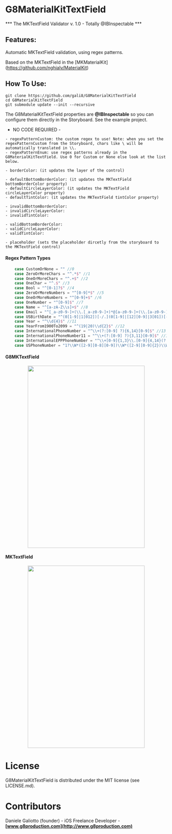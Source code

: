 G8MaterialKitTextField
===========
*** The MKTextField Validator v. 1.0 - Totally @IBInspectable ***

Features:
-----
Automatic MKTextField validation, using regex patterns.

Based on the MKTextField in the [MKMaterialKit] (https://github.com/nghialv/MaterialKit)

How To Use:
-----
```
git clone https://github.com/gali8/G8MaterialKitTextField
cd G8MaterialKitTextField
git submodule update --init --recursive
```

The G8MaterialKitTextField properties are **@IBInspectable** so you can configure them directly in the Storyboard.
See the example project.

- NO CODE REQUIRED -

```
- regexPatternCustom: the custom regex to use! Note: when you set the regexPatternCustom from the Storyboard, chars like \ will be automatically translated in \\.
- regexPatternEnum: use regex patterns already in the G8MaterialKitTextField. Use 0 for Custom or None else look at the list below.

- borderColor: (it updates the layer of the control)

- defaultBottomBorderColor: (it updates the MKTextField bottomBorderColor property)
- defaultCircleLayerColor: (it updates the MKTextField circleLayerColor property)
- defaultTintColor: (it updates the MKTextField tintColor property)

- invalidBottomBorderColor:
- invalidCircleLayerColor:
- invalidTintColor:

- validBottomBorderColor:
- validCircleLayerColor:
- validTintColor:

- placeholder (sets the placeholder dircetly from the storyboard to the MKTextField control)
```

#### Regex Pattern Types
``` swift
    case CustomOrNone = "" //0
    case ZeroOrMoreChars = "^.*$" //1
    case OneOrMoreChars = "^.+$" //2
    case OneChar = "^.$" //3
    case Bool = "^[0-1]?$" //4
    case ZeroOrMoreNumbers = "^[0-9]*$" //5
    case OneOrMoreNumbers = "^[0-9]+$" //6
    case OneNumber = "^[0-9]$" //7
    case Name = "^[a-zA-Z\\s]+$" //8
    case Email = "^[_a-z0-9-]+(\\.[_a-z0-9-]+)*@[a-z0-9-]+(\\.[a-z0-9-]+)*(\\.[a-z]{2,4})$" //9
    case USBirthDate = "^(0[1-9]|1[012])[-/.](0[1-9]|[12][0-9]|3[01])[-/.](19|20)\\d\\d$" //10 MM/dd/yyyy
    case Year = "^\\d{4}$" //11
    case YearFrom1900To2099 = "^(19|20)\\d{2}$" //12
    case InternationalPhoneNumber = "^\\+(?:[0-9] ?){6,14}[0-9]$" //13 es. +0000 000 0000000000 +00 000 0000000000 ....
    case InternationalPhoneNumber11 = "^\\+(?:[0-9] ?){3,11}[0-9]$" //14 es. +00 000 0000000 ....
    case InternationalEPPPhoneNumber = "^\\+[0-9]{1,3}\\.[0-9]{4,14}(?:x.+)?$" //15
    case USPhoneNumber = "1?\\W*([2-9][0-8][0-9])\\W*([2-9][0-9]{2})\\W*([0-9]{4})(\\se?x?t?(\\d*))?" //16
```

#### G8MKTextField
<p align="center">
<img style="-webkit-user-select: none;" src="https://dl.dropboxusercontent.com/s/8hho89scxc2r1wh/G8MaterialKitTextField.gif" width="365" height="568">
</p>

#### MKTextField
<p align="center">
<img style="-webkit-user-select: none;" src="https://dl.dropboxusercontent.com/u/8556646/MKTextField.gif" width="365" height="568">
</p>


License
=================

G8MaterialKitTextField is distributed under the MIT
license (see LICENSE.md).

Contributors
=================

Daniele Galiotto (founder) - iOS Freelance Developer -
**[www.g8production.com](http://www.g8production.com)**
